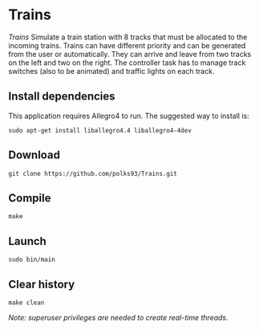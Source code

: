 # Trains

*Trains* Simulate a train station with 8 tracks that must be allocated to the incoming trains. Trains can
have different priority and can be generated from the user or automatically. They can arrive and leave from
two tracks on the left and two on the right. The controller task has to manage track switches (also to
be animated) and traffic lights on each track.

## Install dependencies

This application requires Allegro4 to run. The suggested way to install is:

`sudo apt-get install liballegro4.4 liballegro4-4dev`

## Download

`git clone https://github.com/polks93/Trains.git`

## Compile

`make`

## Launch

`sudo bin/main`

## Clear history

`make clean`

*Note: superuser privileges are needed to create real-time threads.*
